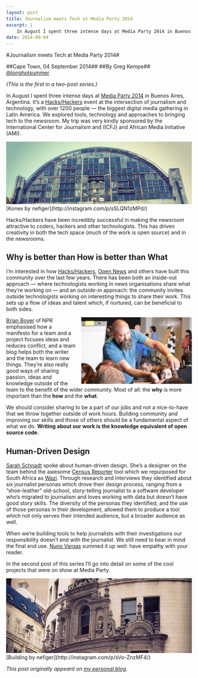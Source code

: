 ```yaml
---
layout: post
title: Journalism meets Tech at Media Party 2014
excerpt: |
    In August I spent three intense days at Media Party 2014 in Buenos Aires, Argentina. It’s a Hacks/Hackers event at the intersection of journalism and technology, with over 1200 people — the biggest digital media gathering in Latin America. We explored tools, technology and approaches to bringing tech to the newsroom.
date: 2014-09-04
---
```


#Journalism meets Tech at Media Party 2014#

##Cape Town, 04 September 2014##
##By Greg Kempe##
[@longhotsummer](https://twitter.com/longhotsummer)

*(This is the first in a two-post series.)*

In August I spent three intense days at [Media Party 2014](http://mediaparty.info/2014/) in Buenos Aires, Argentina. It’s a [Hacks/Hackers](http://hackshackers.com/) event at the intersection of journalism and technology, with over 1200 people — the biggest digital media gathering in Latin America. We explored tools, technology and approaches to bringing tech to the newsroom. My trip was very kindly sponsored by the International Center for Journalism and (ICFJ) and African Media Initiative (AMI).

<img src="/img/media-party-2014/konex-top.png">
[Konex by nefiger](http://instagram.com/p/sSLQN1zMPd/)

Hacks/Hackers have been incredibly successful in making the newsroom attractive to coders, hackers and other technologists. This has driven creativity in both the tech space (much of the work is open source) and in the newsrooms.

Why is better than How is better than What
------------------------------------------

I’m interested in how [Hacks/Hackers](http://hackshackers.com/), [Open News](http://opennews.org/) and others have built this community over the last few years. There has been both an inside-out approach — where technologists working in news organisations share what they’re working on — and an outside-in approach: the community invites outside technologists working on interesting things to share their work. This sets up a flow of ideas and talent which, if nurtured, can be beneficial to both sides.

<img src="/img/media-party-2014/brian-boyer.png" style="float: right; padding-left: 15px; max-width: 300px">

[Brian Boyer](https://twitter.com/brianboyer) of NPR emphasised how a manifesto for a team and a project focuses ideas and reduces conflict, and a team blog helps both the writer and the team to learn new things. They’re also really good ways of sharing passion, ideas and knowledge outside of the team to the benefit of the wider community. Most of all: the **why** is more important than the **how** and the **what**.

We should consider sharing to be a part of our jobs and not a nice-to-have that we throw together outside of work hours. Building community and improving our skills and those of others should be a fundamental aspect of what we do. **Writing about our work is the knowledge equivalent of open source code.**

Human-Driven Design
-------------------

[Sarah Schnadt](https://twitter.com/saraschnadt) spoke about human-driven design. She’s a designer on the team behind the awesome [Census Reporter](http://censusreporter.org) tool which we repurposed for South Africa as [Wazi](http://wazimap.co.za). Through research and interviews they identified about six journalist personas which drove their design process, ranging from a “shoe-leather” old-school, story-telling journalist to a software developer who’s migrated to journalism and loves working with data but doesn’t have good story skills. The diversity of the personas they identified, and the use of those personas in their development, allowed them to produce a tool which not only serves their intended audience, but a broader audience as well.

When we’re building tools to help journalists with their investigations our responsibility doesn’t end with the journalist. We still need to bear in mind the final end use. [Nuno Vargas](https://twitter.com/nunovargas) summed it up well: have empathy with your reader.

In the second post of this series I’ll go into detail on some of the cool projects that were on show at Media Party.

<img src="/img/media-party-2014/ba-building.png">
[Building by nefiger](http://instagram.com/p/sVo-ZnzMF4/)

*This post originally appeard on [my personal blog](http://kempe.net/blog/2014/09/04/media-part-part-one.html).*
